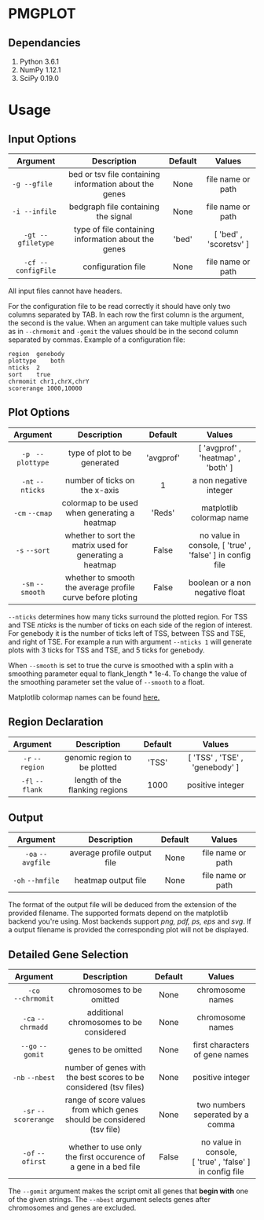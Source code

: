 # PMGPLOT

## Dependancies
1. Python 3.6.1
2. NumPy 1.12.1
3. SciPy 0.19.0

# Usage


## Input Options
| Argument              | Description                          | Default  | Values   |
|:---------------------:|:------------------------------------:|:--------:|:--------:|
|```-g --gfile     ```| bed or tsv file containing information about the genes  |   None   | file name or path |
|```-i --infile    ```| bedgraph file containing the signal  |   None   | file name or path |
|```-gt --gfiletype```| type of file containing information about the genes   | 'bed'    | [ 'bed' , 'scoretsv' ]|
|```-cf --configFile```| configuration file |   None   | file name or path |

All input files cannot have headers.

For the configuration file to be read correctly it should have only two columns separated by TAB. In each row the first column is the argument, the second is the value.
When an argument can take multiple values such as in `--chrmomit` and `-gomit` the values should be in the second column separated by commas.
Example of a configuration file:
```
region  genebody
plottype    both
nticks  2
sort    true
chrmomit chr1,chrX,chrY
scorerange 1000,10000
```


## Plot Options
| Argument | Description| Default  | Values   |
|:----------:|:----------:|:--------:|:--------:|
|`-p` ` --plottype` | type of plot to be generated |   'avgprof'   | [ 'avgprof' , 'heatmap' , 'both' ] |
|`-nt` `--nticks`| number of ticks on the x-axis  |   1   | a non negative integer |
|`-cm` `--cmap`| colormap to be used when generating a heatmap   | 'Reds' | matplotlib colormap name |
|`-s` `--sort`| whether to sort the matrix used for generating a heatmap |   False   | no value in console, [ 'true' , 'false' ] in config file |
|`-sm` `--smooth`| whether to smooth the average profile curve before ploting |   False  | boolean or a non negative float  |

`--nticks` determines how many ticks surround the plotted region. For TSS and TSE *nticks* is the number of ticks on each side of the region of interest. For genebody it is the number of ticks left of TSS, between TSS and TSE, and right of TSE.
For example a run with argument `--nticks 1` will generate plots with 3 ticks for TSS and TSE, and 5 ticks for genebody.

When `--smooth` is set to true the curve is smoothed with a splin with a smoothing parameter equal to flank_length * 1e-4. To change the value of the smoothing parameter set the value of `--smooth` to a float.

Matplotlib colormap names can be found [here.](https://matplotlib.org/users/colormaps.html)

## Region Declaration
| Argument | Description| Default  | Values   |
|:--------:|:----------:|:--------:|:--------:|
|`-r` `--region`| genomic region to be plotted|'TSS'|[ 'TSS' , 'TSE' , 'genebody' ]
|`-fl` `--flank` |length of the flanking regions|1000| positive integer|


## Output
| Argument | Description| Default  | Values   |
|:--------:|:----------:|:--------:|:--------:|
|`-oa` `--avgfile`|average profile output file|None|file name or path|
|`-oh` `--hmfile`|heatmap output file|None|file name or path|

 The format of the output file will be deduced from the extension of the provided filename. The supported formats depend on the matplotlib backend you're using. Most backends support *png, pdf, ps, eps* and *svg*. If a output filename is provided the corresponding plot will not be displayed.
 
 ## Detailed Gene Selection
| Argument | Description| Default  | Values   |
|:--------:|:----------:|:--------:|:--------:|
|`-co` <br> `--chrmomit`|chromosomes to be omitted|None|chromosome names|
|`-ca` `--chrmadd`|additional chromosomes to be considered|None|chromosome names|
|`--go` `--gomit`|genes to be omitted|None|first characters of gene names|
|`-nb` `--nbest`|number of genes with the best scores to be considered (tsv files)|None|positive integer|
|`-sr` `--scorerange`|range of score values from which genes should be considered (tsv file)|None| two numbers seperated by  a comma|
|`-of` `--ofirst`|whether to use only the first occurence of a gene in a bed file|False|no value in console,<br> [ 'true' , 'false' ] in config file |

The `--gomit` argument makes the script omit all genes that **begin with** one of the given strings.
The `--nbest` argument selects genes after chromosomes and genes are excluded.


